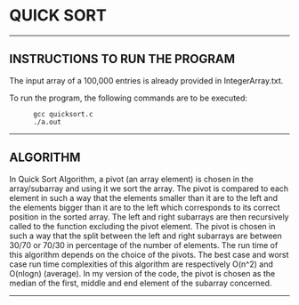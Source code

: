 # QUICK SORT
------------------------------------
INSTRUCTIONS TO RUN THE PROGRAM
------------------------------------

The input array of a 100,000 entries is already provided in IntegerArray.txt.

To run the program, the following commands are to be executed:

          gcc quicksort.c
          ./a.out


------------------------------------
ALGORITHM
------------------------------------

In Quick Sort Algorithm, a pivot (an array element) is chosen in the array/subarray
and using it we sort the array. The pivot is compared to each element in such a way that
the elements smaller than it are to the left and the elements bigger than it are to
the left which corresponds to its correct position in the sorted array. The left and right
subarrays are then recursively called to the function excluding the pivot element. The pivot
is chosen in such a way that the split between the left and right subarrays are between
30/70 or 70/30 in percentage of the number of elements. The run time of this algorithm depends
on the choice of the pivots. The best case and worst case run time complexities of this algorithm
are respectively O(n^2) and O(nlogn) (average). In my version of the code, the pivot is chosen
as the median of the first, middle and end element of the subarray concerned.

------------------------------------  
